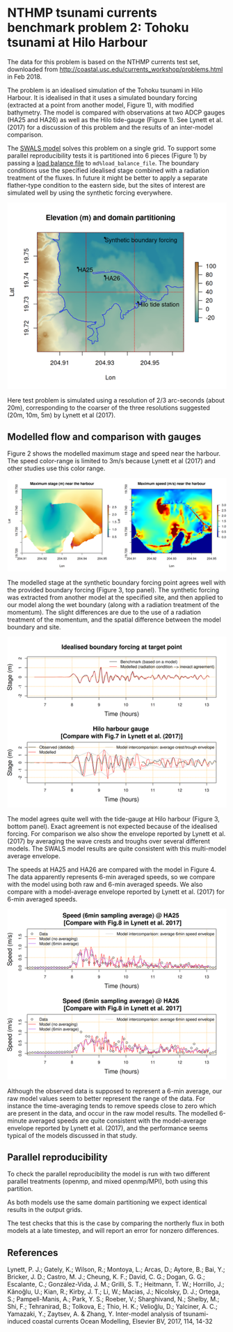 # NTHMP tsunami currents benchmark problem 2: Tohoku tsunami at Hilo Harbour 

The data for this problem is based on the NTHMP currents test set, downloaded
from http://coastal.usc.edu/currents_workshop/problems.html in Feb 2018. 

The problem is an idealised simulation of the Tohoku tsunami in
Hilo Harbour. It is idealised in that it uses a simulated boundary forcing
(extracted at a point from another model, Figure 1), with modified bathymetry. The model
is compared with observations at two ADCP gauges (HA25 and HA26) as well as the
Hilo tide-gauge (Figure 1). See Lynett et al. (2017) for a discussion of this problem and
the results of an inter-model comparison.

The [SWALS model](model.f90) solves this problem on a single grid. To support some
parallel reproducibility tests it is partitioned into 6 pieces (Figure 1) by
passing a [load balance file](load_balance_partion.txt) to
`md%load_balance_file`. The boundary conditions use the specified idealised
stage combined with a radiation treatment of the fluxes. In future it might be
better to apply a separate flather-type condition to the eastern side, but
the sites of interest are simulated well by using the synthetic forcing
everywhere.

![Figure 1: Elevation data, gauge locations and multidomain structure (dotted red lines)](Model_elevation_lowresolution_omp.png)

Here test problem is simulated using a resolution of 2/3 arc-seconds (about 20m), corresponding to the coarser of the three resolutions suggested (20m, 10m, 5m) by Lynett et al (2017). 

## Modelled flow and comparison with gauges

Figure 2 shows the modelled maximum stage and speed near the harbour. The speed
color-range is limited to 3m/s because Lynett et al (2017) and other studies
use this color range.

![Figure 2: Modelled maximum stage (left) and speed (right)](Model_fields_lowresolution_omp.png)

The modelled stage at the synthetic boundary forcing point agrees well with the
provided boundary forcing (Figure 3, top panel). The synthetic forcing was extracted
from another model at the specified site, and then applied to our model along
the wet boundary (along with a radiation treatment of the momentum). The
slight differences are due to the use of a radiation treatment of the momentum,
and the spatial difference between the model boundary and site.

![Figure 3: (Top:) Comparison of modelled stage at the boundary and the boundary forcing time-series. (Bottom:) Comparison of the modelled and observed time-series at the Hilo tide gauge.](Gauges_plot_lowresolution_omp.png)

The model agrees quite well with the tide-gauge at Hilo harbour (Figure 3,
bottom panel). Exact agreement is not expected because of the idealised
forcing. For comparison we also show the envelope reported by Lynett et al. (2017)
by averaging the wave crests and troughs over several different models. 
The SWALS model results are quite consistent with this multi-model average envelope. 

The speeds at HA25 and HA26 are compared with the model in Figure 4. The data
apparently represents 6-min averaged speeds, so we compare with the model using
both raw and 6-min averaged speeds. We also compare with a model-average
envelope reported by Lynett et al. (2017) for 6-min averaged speeds. 

![Figure 4: (Top:) Comparison of modelled and observed speed HA25. (Bottom:) Comparison of modelled and observed speed at HA26.](Speed_comparisons_lowresolution_omp.png)

Although the observed data is supposed to represent a 6-min average, our raw model
values seem to better represent the range of the data. For instance the time-averaging tends
to remove speeds close to zero which are present in the data, and occur in the
raw model results. The modelled 6-minute averaged speeds are quite consistent with the 
model-average envelope reported by Lynett et al. (2017), and the performance seems typical
of the models discussed in that study. 

## Parallel reproducibility 

To check the parallel reproducibility the model is run with two different
parallel treatments (openmp, and mixed openmp/MPI), both using this partition. 

As both models use the same domain partitioning we expect identical results
in the output grids. 

The test checks that this is the case by comparing the northerly flux in both
models at a late timestep, and will report an error for nonzero differences.


## References 

Lynett, P. J.; Gately, K.; Wilson, R.; Montoya, L.; Arcas, D.; Aytore, B.; Bai, Y.; Bricker, J. D.; Castro, M. J.; Cheung, K. F.; David, C. G.; Dogan, G. G.; Escalante, C.; González-Vida, J. M.; Grilli, S. T.; Heitmann, T. W.; Horrillo, J.; Kânoğlu, U.; Kian, R.; Kirby, J. T.; Li, W.; Macias, J.; Nicolsky, D. J.; Ortega, S.; Pampell-Manis, A.; Park, Y. S.; Roeber, V.; Sharghivand, N.; Shelby, M.; Shi, F.; Tehranirad, B.; Tolkova, E.; Thio, H. K.; Velioğlu, D.; Yalciner, A. C.; Yamazaki, Y.; Zaytsev, A. & Zhang, Y. Inter-model analysis of tsunami-induced coastal currents Ocean Modelling, Elsevier BV, 2017, 114, 14-32
